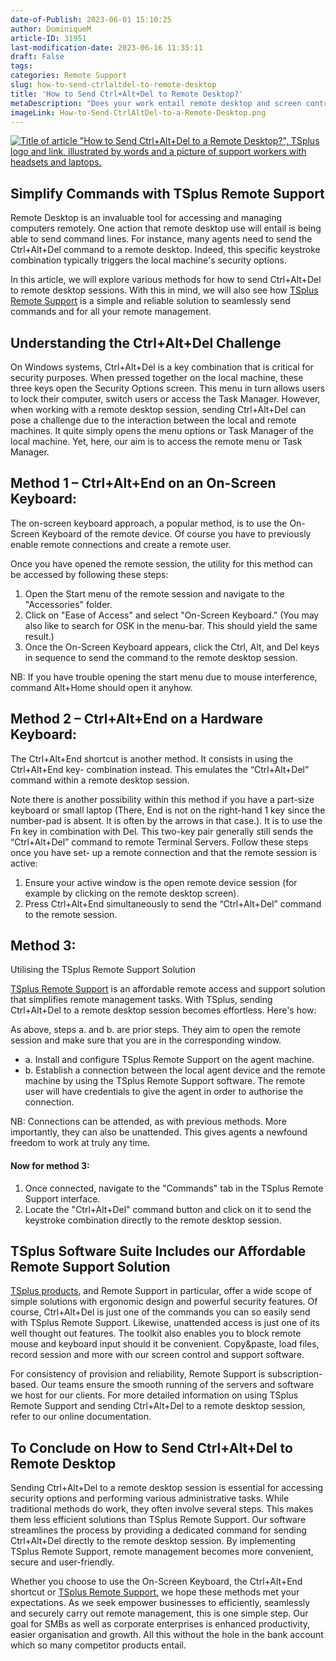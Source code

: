 ```yaml
---
date-of-Publish: 2023-06-01 15:10:25
author: DominiqueM
article-ID: 31951
last-modification-date: 2023-06-16 11:35:11
draft: False
tags: 
categories: Remote Support
slug: how-to-send-ctrlaltdel-to-remote-desktop
title: 'How to Send Ctrl+Alt+Del to Remote Desktop?'
metaDescription: "Does your work entail remote desktop and screen control? Explore solutions for how to send Ctrl+Alt+Del to remote desktop sessions."
imageLink: How-to-Send-CtrlAltDel-to-a-Remote-Desktop.png
---
```

[![Title of article "How to Send Ctrl+Alt+Del to a Remote Desktop?", TSplus logo and link, illustrated by words and a picture of support workers with headsets and laptops.](/images/How-to-Send-CtrlAltDel-to-a-Remote-Desktop.png)](https://tsplus.net/remote-support/) 
## Simplify Commands with TSplus Remote Support


Remote Desktop is an invaluable tool for accessing and managing computers remotely. One action that remote desktop use will entail is being able to send command lines. For instance, many agents need to send the Ctrl+Alt+Del command to a remote desktop. Indeed, this specific keystroke combination typically triggers the local machine's security options.

In this article, we will explore various methods for how to send Ctrl+Alt+Del to remote desktop sessions. With this in mind, we will also see how [TSplus Remote Support](https://tsplus.net/remote-support/) is a simple and reliable solution to seamlessly send commands and for all your remote management.
## Understanding the Ctrl+Alt+Del Challenge


On Windows systems, Ctrl+Alt+Del is a key combination that is critical for security purposes. When pressed together on the local machine, these three keys open the Security Options screen. This menu in turn allows users to lock their computer, switch users or access the Task Manager. However, when working with a remote desktop session, sending Ctrl+Alt+Del can pose a challenge due to the interaction between the local and remote machines. It quite simply opens the menu options or Task Manager of the local machine. Yet, here, our aim is to access the remote menu or Task Manager.


## Method 1 – Ctrl+Alt+End on an On-Screen Keyboard:


The on-screen keyboard approach, a popular method, is to use the On-Screen Keyboard of the remote device. Of course you have to previously enable remote connections and create a remote user.


Once you have opened the remote session, the utility for this method can be accessed by following these steps:


1. Open the Start menu of the remote session and navigate to the "Accessories" folder.
2. Click on "Ease of Access" and select "On-Screen Keyboard." (You may also like to search for OSK in the menu-bar. This should yield the same result.)
3. Once the On-Screen Keyboard appears, click the Ctrl, Alt, and Del keys in sequence to send the command to the remote desktop session.


NB: If you have trouble opening the start menu due to mouse interference, command Alt+Home should open it anyhow.


## Method 2 – Ctrl+Alt+End on a Hardware Keyboard:


The Ctrl+Alt+End shortcut is another method. It consists in using the Ctrl+Alt+End key- combination instead. This emulates the “Ctrl+Alt+Del” command within a remote desktop session.


Note there is another possibility within this method if you have a part-size keyboard or small laptop (There, End is not on the right-hand 1 key since the number-pad is absent. It is often by the arrows in that case.). It is to use the Fn key in combination with Del. This two-key pair generally still sends the “Ctrl+Alt+Del” command to remote Terminal Servers.
Follow these steps once you have set- up a remote connection and that the remote session is active:


1. Ensure your active window is the open remote device session (for example by clicking on the remote desktop screen).
2. Press Ctrl+Alt+End simultaneously to send the “Ctrl+Alt+Del” command to the remote session.


## Method 3:
Utilising the TSplus Remote Support Solution


[TSplus Remote Support](https://tsplus.net/remote-support/) is an affordable remote access and support solution that simplifies remote management tasks. With TSplus, sending Ctrl+Alt+Del to a remote desktop session becomes effortless. Here's how:


As above, steps a. and b. are prior steps. They aim to open the remote session and make sure that you are in the corresponding window.


* a. Install and configure TSplus Remote Support on the agent machine.
* b. Establish a connection between the local agent device and the remote machine by using the TSplus Remote Support software. The remote user will have credentials to give the agent in order to authorise the connection.


NB: Connections can be attended, as with previous methods. More importantly, they can also be unattended. This gives agents a newfound freedom to work at truly any time.


#### Now for method 3:


1. Once connected, navigate to the "Commands" tab in the TSplus Remote Support interface.
2. Locate the "Ctrl+Alt+Del" command button and click on it to send the keystroke combination directly to the remote desktop session.


## TSplus Software Suite Includes our Affordable Remote Support Solution


[TSplus products](https://tsplus.net/), and Remote Support in particular, offer a wide scope of simple solutions with ergonomic design and powerful security features. Of course, Ctrl+Alt+Del is just one of the commands you can so easily send with TSplus Remote Support. Likewise, unattended access is just one of its well thought out features. The toolkit also enables you to block remote mouse and keyboard input should it be convenient. Copy&paste, load files, record session and more with our screen control and support software.


For consistency of provision and reliability, Remote Support is subscription-based. Our teams ensure the smooth running of the servers and software we host for our clients. For more detailed information on using TSplus Remote Support and sending Ctrl+Alt+Del to a remote desktop session, refer to our online documentation.


## To Conclude on How to Send Ctrl+Alt+Del to Remote Desktop


Sending Ctrl+Alt+Del to a remote desktop session is essential for accessing security options and performing various administrative tasks. While traditional methods do work, they often involve several steps. This makes them less efficient solutions than TSplus Remote Support. Our software streamlines the process by providing a dedicated command for sending Ctrl+Alt+Del directly to the remote desktop session. By implementing TSplus Remote Support, remote management becomes more convenient, secure and user-friendly.


Whether you choose to use the On-Screen Keyboard, the Ctrl+Alt+End shortcut or [TSplus Remote Support,](https://tsplus.net/remote-support/) we hope these methods met your expectations. As we seek empower businesses to efficiently, seamlessly and securely carry out remote management, this is one simple step. Our goal for SMBs as well as corporate enterprises is enhanced productivity, easier organisation and growth. All this without the hole in the bank account which so many competitor products entail.


